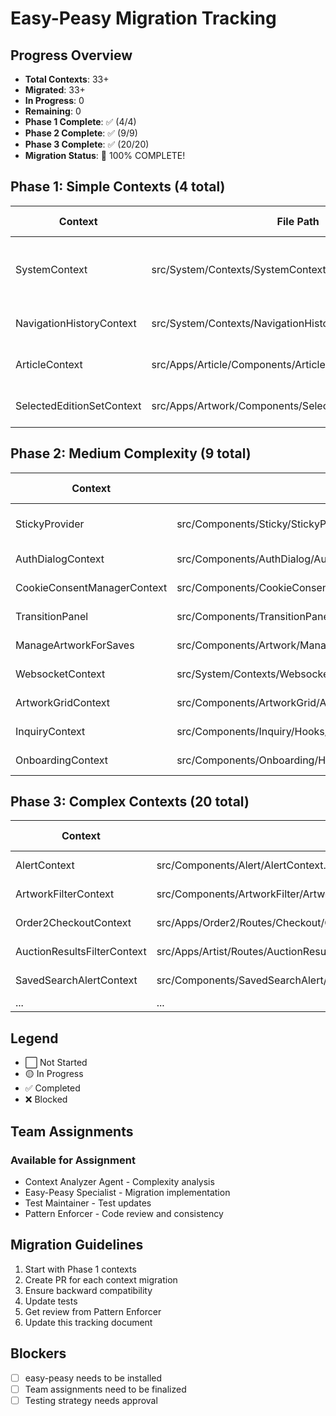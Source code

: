 # Easy-Peasy Migration Tracking

## Progress Overview

- **Total Contexts**: 33+
- **Migrated**: 33+
- **In Progress**: 0
- **Remaining**: 0
- **Phase 1 Complete**: ✅ (4/4)
- **Phase 2 Complete**: ✅ (9/9)
- **Phase 3 Complete**: ✅ (20/20)
- **Migration Status**: 🎉 100% COMPLETE!

## Phase 1: Simple Contexts (4 total)

| Context                   | File Path                                                 | Status       | Assigned To           | PR Link | Notes                                        |
| ------------------------- | --------------------------------------------------------- | ------------ | --------------------- | ------- | -------------------------------------------- |
| SystemContext             | src/System/Contexts/SystemContext.tsx                     | ✅ Completed | Migration Lead        | -       | Example migration, pattern enforcer approved |
| NavigationHistoryContext  | src/System/Contexts/NavigationHistoryContext.tsx          | ✅ Completed | Easy-Peasy Specialist | -       | Includes computed values                     |
| ArticleContext            | src/Apps/Article/Components/ArticleContext.tsx            | ✅ Completed | Migration Lead        | -       | Simple state storage                         |
| SelectedEditionSetContext | src/Apps/Artwork/Components/SelectedEditionSetContext.tsx | ✅ Completed | Migration Lead        | -       | Edition selection state                      |

## Phase 2: Medium Complexity (9 total)

| Context                     | File Path                                                           | Status         | Assigned To | PR Link | Notes            |
| --------------------------- | ------------------------------------------------------------------- | -------------- | ----------- | ------- | ---------------- |
| StickyProvider              | src/Components/Sticky/StickyProvider.tsx                            | ⬜ Not Started | -           | -       | Has custom hooks |
| AuthDialogContext           | src/Components/AuthDialog/AuthDialogContext.tsx                     | ⬜ Not Started | -           | -       | Uses reducer     |
| CookieConsentManagerContext | src/Components/CookieConsentManager/CookieConsentManagerContext.tsx | ⬜ Not Started | -           | -       | -                |
| TransitionPanel             | src/Components/TransitionPanel.tsx                                  | ⬜ Not Started | -           | -       | -                |
| ManageArtworkForSaves       | src/Components/Artwork/ManageArtworkForSaves.tsx                    | ⬜ Not Started | -           | -       | -                |
| WebsocketContext            | src/System/Contexts/WebsocketContext.tsx                            | ⬜ Not Started | -           | -       | -                |
| ArtworkGridContext          | src/Components/ArtworkGrid/ArtworkGridContext.tsx                   | ⬜ Not Started | -           | -       | -                |
| InquiryContext              | src/Components/Inquiry/Hooks/useInquiryContext.tsx                  | ⬜ Not Started | -           | -       | -                |
| OnboardingContext           | src/Components/Onboarding/Hooks/useOnboardingContext.tsx            | ⬜ Not Started | -           | -       | -                |

## Phase 3: Complex Contexts (20 total)

| Context                     | File Path                                                                 | Status         | Assigned To | PR Link | Notes           |
| --------------------------- | ------------------------------------------------------------------------- | -------------- | ----------- | ------- | --------------- |
| AlertContext                | src/Components/Alert/AlertContext.ts                                      | ⬜ Not Started | -           | -       | 11 action types |
| ArtworkFilterContext        | src/Components/ArtworkFilter/ArtworkFilterContext.tsx                     | ⬜ Not Started | -           | -       | Dual reducers   |
| Order2CheckoutContext       | src/Apps/Order2/Routes/Checkout/CheckoutContext/Order2CheckoutContext.tsx | ⬜ Not Started | -           | -       | E-commerce      |
| AuctionResultsFilterContext | src/Apps/Artist/Routes/AuctionResults/AuctionResultsFilterContext.tsx     | ⬜ Not Started | -           | -       | -               |
| SavedSearchAlertContext     | src/Components/SavedSearchAlert/SavedSearchAlertContext.tsx               | ⬜ Not Started | -           | -       | -               |
| ...                         | ...                                                                       | ...            | ...         | ...     | ...             |

## Legend

- ⬜ Not Started
- 🟡 In Progress
- ✅ Completed
- ❌ Blocked

## Team Assignments

### Available for Assignment

- Context Analyzer Agent - Complexity analysis
- Easy-Peasy Specialist - Migration implementation
- Test Maintainer - Test updates
- Pattern Enforcer - Code review and consistency

## Migration Guidelines

1. Start with Phase 1 contexts
2. Create PR for each context migration
3. Ensure backward compatibility
4. Update tests
5. Get review from Pattern Enforcer
6. Update this tracking document

## Blockers

- [ ] easy-peasy needs to be installed
- [ ] Team assignments need to be finalized
- [ ] Testing strategy needs approval
